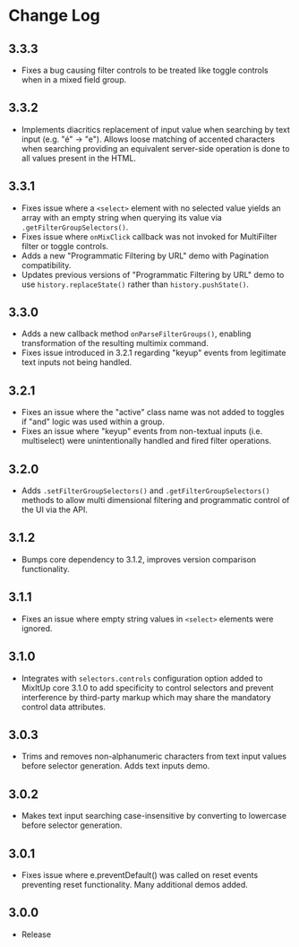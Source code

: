 Change Log
==========

## 3.3.3
- Fixes a bug causing filter controls to be treated like toggle controls when in a mixed field group.

## 3.3.2

- Implements diacritics replacement of input value when searching by text input (e.g. "é" -> "e"). Allows loose matching of accented characters when searching providing an equivalent server-side operation is done to all values present in the HTML.

## 3.3.1

- Fixes issue where a `<select>` element with no selected value yields an array with an empty string when querying its value via `.getFilterGroupSelectors()`.
- Fixes issue where `onMixClick` callback was not invoked for MultiFilter filter or toggle controls.
- Adds a new "Programmatic Filtering by URL" demo with Pagination compatibility.
- Updates previous versions of "Programmatic Filtering by URL" demo to use `history.replaceState()` rather than `history.pushState()`.

## 3.3.0

- Adds a new callback method `onParseFilterGroups()`, enabling transformation of the resulting multimix command.
- Fixes issue introduced in 3.2.1 regarding "keyup" events from legitimate text inputs not being handled.

## 3.2.1

- Fixes an issue where the "active" class name was not added to toggles if "and" logic was used within a group.
- Fixes an issue where "keyup" events from non-textual inputs (i.e. multiselect) were unintentionally handled and fired filter operations.

## 3.2.0

- Adds `.setFilterGroupSelectors()` and `.getFilterGroupSelectors()` methods to allow multi dimensional filtering
and programmatic control of the UI via the API.


## 3.1.2

- Bumps core dependency to 3.1.2, improves version comparison functionality.


## 3.1.1

- Fixes an issue where empty string values in `<select>` elements were ignored.

## 3.1.0

- Integrates with `selectors.controls` configuration option added to MixItUp core 3.1.0 to add specificity to control
selectors and prevent interference by third-party markup which may share the mandatory control data attributes.

## 3.0.3

- Trims and removes non-alphanumeric characters from text input values before selector generation. Adds text inputs demo.

## 3.0.2

- Makes text input searching case-insensitive by converting to lowercase before selector generation.

## 3.0.1

- Fixes issue where e.preventDefault() was called on reset events preventing reset functionality. Many additional demos added.

## 3.0.0

- Release











